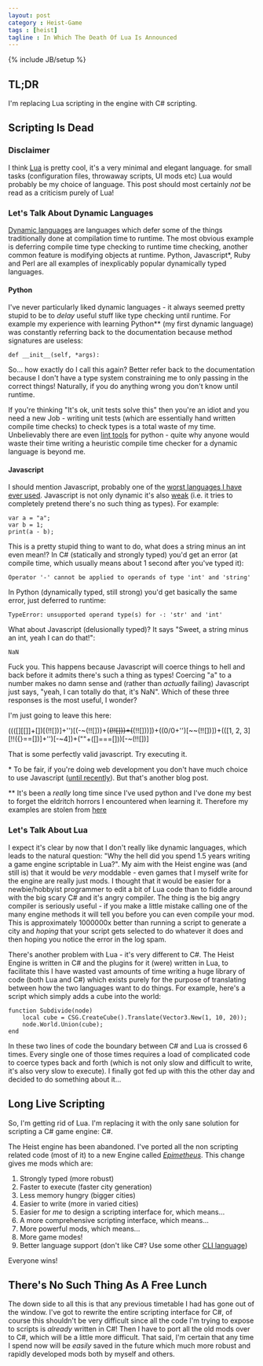 ```yaml
---
layout: post
category : Heist-Game
tags : [heist]
tagline : In Which The Death Of Lua Is Announced
---
```

{% include JB/setup %}


## TL;DR

I'm replacing Lua scripting in the engine with C# scripting.

## Scripting Is Dead

### Disclaimer

I think [Lua](http://www.lua.org/) is pretty cool, it's a very minimal and elegant language. for small tasks (configuration files, throwaway scripts, UI mods etc) Lua would probably be my choice of language. This post should most certainly *not* be read as a criticism purely of Lua!

### Let's Talk About Dynamic Languages

[Dynamic languages](https://en.wikipedia.org/wiki/Dynamic_programming_language) are languages which defer some of the things traditionally done at compilation time to runtime. The most obvious example is deferring compile time type checking to runtime time checking, another common feature is modifying objects at runtime. Python, Javascript\*, Ruby and Perl are all examples of inexplicably popular dynamically typed languages.

#### Python

I've never particularly liked dynamic languages - it always seemed pretty stupid to be to *delay* useful stuff like type checking until runtime. For example my experience with learning Python\** (my first dynamic language) was constantly referring back to the documentation because method signatures are useless:

    def __init__(self, *args):
    
So... how exactly do I call this again? Better refer back to the documentation because I don't have a type system constraining me to only passing in the correct things! Naturally, if you do anything wrong you don't know until runtime. 

If you're thinking "It's ok, unit tests solve this" then you're an idiot and you need a new Job - writing unit tests (which are essentially hand written compile time checks) to check types is a total waste of my time. Unbelievably there are even [lint tools](http://c2.com/cgi/wiki?PyChecker) for python - quite why anyone would waste their time writing a heuristic compile time checker for a dynamic language is beyond me.

#### Javascript

I should mention Javascript, probably one of the [worst languages I have ever used](http://stackoverflow.com/a/359509/108234). Javascript is not only dynamic it's also [weak](https://en.wikipedia.org/wiki/Strong_and_weak_typing) (i.e. it tries to completely pretend there's no such thing as types). For example:

    var a = "a";
    var b = 1;
    print(a - b);
   
This is a pretty stupid thing to want to do, what does a string minus an int even mean!? In C# (statically and strongly typed) you'd get an error (at compile time, which usually means about 1 second after you've typed it):

    Operator '-' cannot be applied to operands of type 'int' and 'string'

In Python (dynamically typed, still strong) you'd get basically the same error, just deferred to runtime:

    TypeError: unsupported operand type(s) for -: 'str' and 'int'
    
What about Javascript (delusionally typed)? It says "Sweet, a string minus an int, yeah I can do that!":

    NaN
    
Fuck you. This happens because Javascript will coerce things to hell and back before it admits there's such a thing as types! Coercing "a" to a number makes no damn sense and (rather than _actually_ failing) Javascript just says, "yeah, I can totally do that, it's NaN". Which of these three responses is the most useful, I wonder?

I'm just going to leave this here:

((([][[]]+[])[(!![])]+'')[(-~(!![]))+(~~(!![]))+(~~(!![]))])+((0/0+'')[~~(!![])])+(([1, 2, 3][!!({}==[])]+'')[-~4])+(""+([]===[]))[-~(!![])]

That is some perfectly valid javascript. Try executing it.

\* To be fair, if you're doing web development you don't have much choice to use Javascript ([until recently](http://www.typescriptlang.org/)). But that's another blog post.

\*\* It's been a *really* long time since I've used python and I've done my best to forget the eldritch horrors I encountered when learning it. Therefore my examples are stolen from [here](http://widgetsandshit.com/teddziuba/2008/12/python-makes-me-nervous.html)

### Let's Talk About Lua

I expect it's clear by now that I don't really like dynamic languages, which leads to the natural question: "Why the hell did you spend 1.5 years writing a game engine scriptable in Lua?". My aim with the Heist engine was (and still is) that it would be *very* moddable - even games that I myself write for the engine are really just mods. I thought that it would be easier for a newbie/hobbyist programmer to edit a bit of Lua code than to fiddle around with the big scary C# and it's angry compiler. The thing is the big angry compiler is seriously useful - if you make a little mistake calling one of the many engine methods it will tell you before you can even compile your mod. This is approximately 1000000x better than running a script to generate a city and _hoping_ that your script gets selected to do whatever it does and then hoping you notice the error in the log spam.

There's another problem with Lua - it's very different to C#. The Heist Engine is written in C# and the plugins for it (were) written in Lua, to facilitate this I have wasted vast amounts of time writing a huge library of code (both Lua and C#) which exists purely for the purpose of translating between how the two languages want to do things. For example, here's a script which simply adds a cube into the world:

    function Subdivide(node)
        local cube = CSG.CreateCube().Translate(Vector3.New(1, 10, 20));
        node.World.Union(cube);
    end

In these two lines of code the boundary between C# and Lua is crossed 6 times. Every single one of those times requires a load of complicated code to coerce types back and forth (which is not only slow and difficult to write, it's also very slow to execute). I finally got fed up with this the other day and decided to do something about it...

## Long Live Scripting

So, I'm getting rid of Lua. I'm replacing it with the only sane solution for scripting a C# game engine: C#.

The Heist engine has been abandoned. I've ported all the non scripting related code (most of it) to a new Engine called *[Epimetheus](https://en.wikipedia.org/wiki/Epimetheus_(mythology))*. This change gives me mods which are:

1. Strongly typed (more robust)
2. Faster to execute (faster city generation)
3. Less memory hungry (bigger cities)
4. Easier to write (more in varied cities)
5. Easier for *me* to design a scripting interface for, which means...
6. A more comprehensive scripting interface, which means...
7. More powerful mods, which means...
8. More game modes!
9. Better language support (don't like C#? Use some other [CLI language](https://en.wikipedia.org/wiki/List_of_CLI_languages))

Everyone wins!

## There's No Such Thing As A Free Lunch

The down side to all this is that any previous timetable I had has gone out of the window. I've got to rewrite the entire scripting interface for C#, of course this shouldn't be very difficult since all the code I'm trying to expose to scripts is *already* written in C#! Then I have to port all the old mods over to C#, which will be a little more difficult. That said, I'm certain that any time I spend now will be *easily* saved in the future which much more robust and rapidly developed mods both by myself and others.